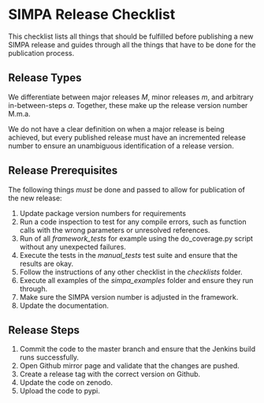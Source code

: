 # SIMPA Release Checklist

This checklist lists all things that should be fulfilled before publishing
a new SIMPA release and guides through all the things that have to be done
for the publication process.

## Release Types

We differentiate between major releases *M*, minor releases *m*, and
arbitrary in-between-steps *a*. Together, these make up the release
version number M.m.a.

We do not have a clear definition on when a major release is being
achieved, but every published release must have an incremented
release number to ensure an unambiguous identification of a release
version.

## Release Prerequisites

The following things *must* be done and passed to allow for publication
of the new release:

1. Update package version numbers for requirements
2. Run a code inspection to test for any compile errors, such as
   function calls with the wrong parameters or unresolved references.
3. Run of all *framework_tests* for example using the do_coverage.py
   script without any unexpected failures.
4. Execute the tests in the *manual_tests* test suite and ensure
   that the results are okay.
5. Follow the instructions of any other checklist in the *checklists*
   folder.
6. Execute all examples of the *simpa_examples* folder and ensure
   they run through.
7. Make sure the SIMPA version number is adjusted in the framework.
8. Update the documentation.

## Release Steps

1. Commit the code to the master branch and ensure that the Jenkins
build runs successfully.
2. Open Github mirror page and validate that the  changes are pushed.
3. Create a release tag with the correct version on Github.
4. Update the code on zenodo.
5. Upload the code to pypi.
